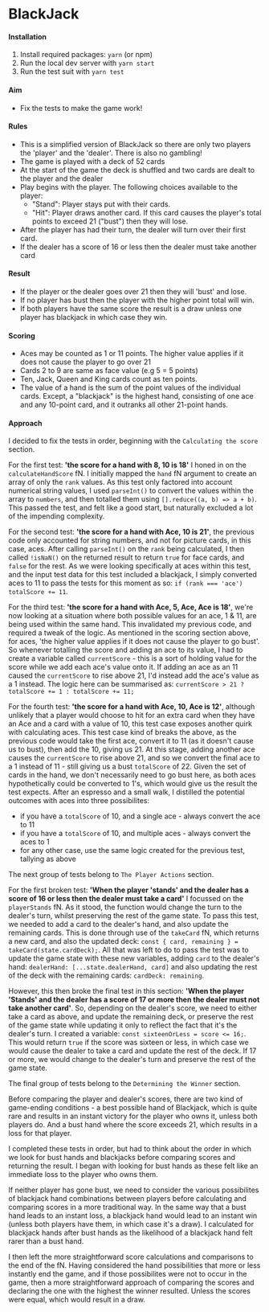 # BlackJack

#### Installation
1. Install required packages: `yarn` (or npm)
2. Run the local dev server with `yarn start`
3. Run the test suit with `yarn test`

#### Aim
* Fix the tests to make the game work!

#### Rules
* This is a simplified version of BlackJack so there are only two players the 'player' and the 'dealer'. There is also no gambling!
* The game is played with a deck of 52 cards
* At the start of the game the deck is shuffled and two cards are dealt to the player and the dealer
* Play begins with the player. The following choices available to the player:
    * "Stand": Player stays put with their cards.
    * "Hit": Player draws another card. If this card causes the player's total points to exceed 21 ("bust") then they will lose.
* After the player has had their turn, the dealer will turn over their first card.
* If the dealer has a score of 16 or less then the dealer must take another card

#### Result
* If the player or the dealer goes over 21 then they will 'bust' and lose.
* If no player has bust then the player with the higher point total will win.
* If both players have the same score the result is a draw unless one player has blackjack in which case they win.

#### Scoring
* Aces may be counted as 1 or 11 points. The higher value applies if it does not cause the player to go over 21
* Cards 2 to 9 are same as face value (e.g 5 = 5 points)
* Ten, Jack, Queen and King cards count as ten points.
* The value of a hand is the sum of the point values of the individual cards. Except, a "blackjack" is the highest hand, consisting of one ace and any 10-point card, and it outranks all other 21-point hands.

#### Approach
I decided to fix the tests in order, beginning with the `Calculating the score` section.

For the first test: __'the score for a hand with 8, 10 is 18'__ I honed in on the `calculateHandScore` fN. I initially mapped the `hand` fN argument to create an array of only the `rank` values. As this test only factored into account numerical string values, I used `parseInt()` to convert the values within the array to `numbers`, and then totalled them using `[].reduce((a, b) => a + b)`. This passed the test, and felt like a good start, but naturally excluded a lot of the impending complexity.

For the second test: __'the score for a hand with Ace, 10 is 21'__, the previous code only accounted for string numbers, and not for picture cards, in this case, aces. After calling `parseInt()` on the `rank` being calculated, I then called `!isNaN()` on the returned result to return `true` for face cards, and `false` for the rest. As we were looking specifically at aces within this test, and the input test data for this test included a blackjack, I simply converted aces to 11 to pass the tests for this moment as so: `if (rank === 'ace') totalScore += 11`.

For the third test: __'the score for a hand with Ace, 5, Ace, Ace is 18'__, we're now looking at a situation where both possible values for an ace, 1 & 11, are being used within the same hand. This invalidated my previous code, and required a tweak of the logic. As mentioned in the scoring section above, for aces, 'the higher value applies if it does not cause the player to go bust'. So whenever totalling the score and adding an ace to its value, I had to create a variable called `currentScore` - this is a sort of holding value for the score while we add each ace's value onto it. If adding an ace as an 11 caused the `currentScore` to rise above 21, I'd instead add the ace's value as a 1 instead. The logic here can be summarised as: `currentScore > 21 ? totalScore += 1 : totalScore += 11;`

For the fourth test: __'the score for a hand with Ace, 10, Ace is 12'__, although unlikely that a player would choose to hit for an extra card when they have an Ace and a card with a value of 10, this test case exposes another quirk with calculating aces. This test case kind of breaks the above, as the previous code would take the first ace, convert it to 11 (as it doesn't cause us to bust), then add the 10, giving us 21. At this stage, adding another ace causes the `currentScore` to rise above 21, and so we convert the final ace to a 1 instead of 11 - still giving us a bust `totalScore` of 22. Given the set of cards in the hand, we don't necessarily need to go bust here, as both aces hypothetically could be converted to 1's, which would give us the result the test expects. After an espresso and a small walk, I distilled the potential outcomes with aces into three possibilites:
 * if you have a `totalScore` of 10, and a single ace - always convert the ace to 11
 * if you have a `totalScore` of 10, and multiple aces - always convert the aces to 1
 * for any other case, use the same logic created for the previous test, tallying as above

The next group of tests belong to `The Player Actions` section.

For the first broken test: __'When the player 'stands' and the dealer has a score of 16 or less then the dealer must take a card'__ I focussed on the `playerStands` fN. As it stood, the function would change the turn to the dealer's turn, whilst preserving the rest of the game state. To pass this test, we needed to add a card to the dealer's hand, and also update the remaining cards. This is done through use of the `takeCard` fN, which returns a new card, and also the updated deck: `const { card, remaining } = takeCard(state.cardDeck);`. All that was left to do to pass the test was to update the game state with these new variables, adding `card` to the dealer's hand: `dealerHand: [...state.dealerHand, card]` and also updating the rest of the deck with the remaining cards: `cardDeck: remaining`.

However, this then broke the final test in this section: __'When the player 'Stands' and the dealer has a score of 17 or more then the dealer must not take another card'__. So, depending on the dealer's score, we need to either take a card as above, and update the remaining deck, or preserve the rest of the game state while updating it only to reflect the fact that it's the dealer's turn. I created a variable: `const sixteenOrLess = score <= 16;`. This would return `true` if the score was sixteen or less, in which case we would cause the dealer to take a card and update the rest of the deck. If 17 or more, we would change to the dealer's turn and preserve the rest of the game state.

The final group of tests belong to the `Determining the Winner` section.

Before comparing the player and dealer's scores, there are two kind of game-ending conditions - a best possible hand of Blackjack, which is quite rare and results in an instant victory for the player who owns it, unless both players do. And a bust hand where the score exceeds 21, which results in a loss for that player.

I completed these tests in order, but had to think about the order in which we look for bust hands and blackjacks before comparing scores and returning the result. I began with looking for bust hands as these felt like an immediate loss to the player who owns them.

If neither player has gone bust, we need to consider the various possibilites of blackjack hand combinations between players before calculating and comparing scores in a more traditional way. In the same way that a bust hand leads to an instant loss, a blackjack hand would lead to an instant win (unless both players have them, in which case it's a draw). I calculated for blackjack hands after bust hands as the likelihood of a blackjack hand felt rarer than a bust hand.

I then left the more straightforward score calculations and comparisons to the end of the fN. Having considered the hand possibilities that more or less instantly end the game, and if those possibilites were not to occur in the game, then a more straightforward approach of comparing the scores and declaring the one with the highest the winner resulted. Unless the scores were equal, which would result in a draw.